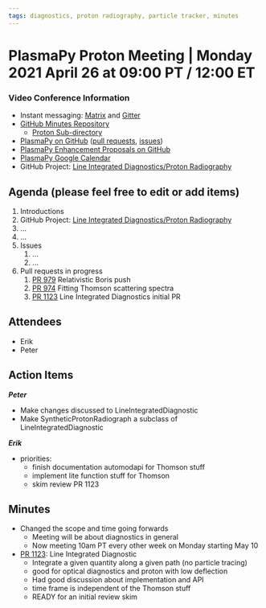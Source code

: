 ```yaml
---
tags: diagnostics, proton radiography, particle tracker, minutes
---
```


# PlasmaPy Proton Meeting | Monday 2021 April 26 at 09:00 PT / 12:00 ET

### Video Conference Information
* Instant messaging: [Matrix](https://element.im/app/#/room/#plasmapy:openastronomy.org) and [Gitter](https://gitter.im/PlasmaPy/Lobby)
* [GitHub Minutes Repository](https://github.com/PlasmaPy/plasmapy-project/tree/master/minutes)
    * [Proton Sub-directory](https://github.com/PlasmaPy/plasmapy-project/tree/master/minutes/proton_radiography)
* [PlasmaPy on GitHub](https://github.com/PlasmaPy/plasmapy) ([pull requests](https://github.com/PlasmaPy/plasmapy/pulls), [issues](https://github.com/PlasmaPy/plasmapy/issues))
* [PlasmaPy Enhancement Proposals on GitHub](https://github.com/PlasmaPy/PlasmaPy-PLEPs)
* [PlasmaPy Google Calendar](https://calendar.google.com/calendar?cid=bzVsb3ZkcW0zaWxsam00ZTlrMDd2cmw5bWdAZ3JvdXAuY2FsZW5kYXIuZ29vZ2xlLmNvbQ)
* GitHub Project: [Line Integrated Diagnostics/Proton Radiography](https://github.com/PlasmaPy/PlasmaPy/projects/21)

## Agenda (please feel free to edit or add items)

1. Introductions
2. GitHub Project: [Line Integrated Diagnostics/Proton Radiography](https://github.com/PlasmaPy/PlasmaPy/projects/21)
3. ...
4. ...
5. Issues
    1. ...
    2. ...
6. Pull requests in progress 
    1. [PR 979](https://github.com/PlasmaPy/PlasmaPy/pull/979) Relativistic Boris push
    2. [PR 974](https://github.com/PlasmaPy/PlasmaPy/pull/974) Fitting Thomson scattering spectra
    3. [PR 1123](https://github.com/PlasmaPy/PlasmaPy/pull/1123) Line Integrated Diagnostics initial PR

## Attendees

* Erik
* Peter

## Action Items

***Peter***
* Make changes discussed to LineIntegratedDiagnostic
* Make SyntheticProtonRadiograph a subclass of LineIntegratedDiagnostic

***Erik***
* priorities:
    * finish documentation automodapi for Thomson stuff
    * implement lite function stuff for Thomson
    * skim review PR 1123

## Minutes

* Changed the scope and time going forwards
    * Meeting will be about diagnostics in general
    * Now meeting 10am PT every other week on Monday starting May 10
* [PR 1123](https://github.com/PlasmaPy/PlasmaPy/pull/1123): Line Integrated Diagnostic
    * Integrate a given quantity along a given path (no particle tracing)
    * good for optical diagnostics and proton with low deflection
    * Had good discussion about implementation and API
    * time frame is independent of the Thomson stuff
    * READY for an initial review skim



